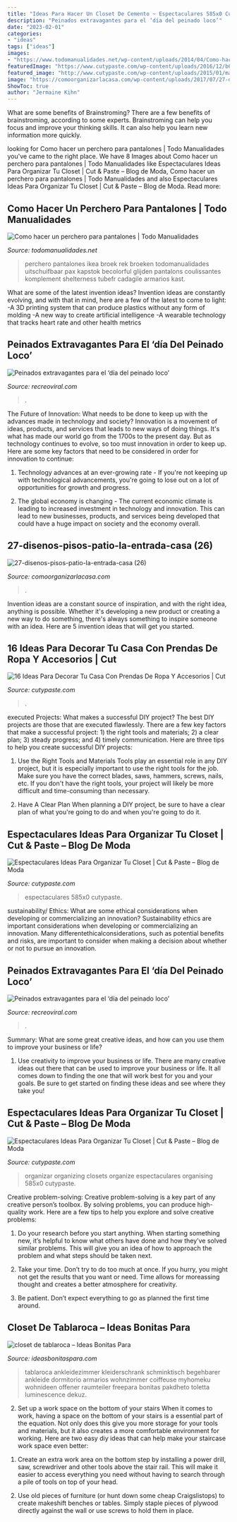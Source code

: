```yaml
---
title: "Ideas Para Hacer Un Closet De Cemento ~ Espectaculares 585x0 Cutypaste"
description: "Peinados extravagantes para el ‘día del peinado loco’"
date: "2023-02-01"
categories:
- "ideas"
tags: ["ideas"]
images:
- "https://www.todomanualidades.net/wp-content/uploads/2014/04/Como-hacer-un-perchero-para-pantalones-introd.jpg"
featuredImage: "https://www.cutypaste.com/wp-content/uploads/2016/12/b6.jpg"
featured_image: "http://www.cutypaste.com/wp-content/uploads/2015/01/main.original.585x0-103.jpg"
image: "https://comoorganizarlacasa.com/wp-content/uploads/2017/07/27-disenos-pisos-patio-la-entrada-casa-26.jpg"
ShowToc: true
author: "Jermaine Kihn"
---
```



What are some benefits of Brainstroming?
There are a few benefits of brainstroming, according to some experts. Brainstroming can help you focus and improve your thinking skills. It can also help you learn new information more quickly.

	

		
looking for Como hacer un perchero para pantalones | Todo Manualidades you've came to the right place. We have 8 Images about Como hacer un perchero para pantalones | Todo Manualidades like Espectaculares Ideas Para Organizar Tu Closet | Cut &amp; Paste – Blog de Moda, Como hacer un perchero para pantalones | Todo Manualidades and also Espectaculares Ideas Para Organizar Tu Closet | Cut &amp; Paste – Blog de Moda. Read more:
		
    
## Como Hacer Un Perchero Para Pantalones | Todo Manualidades

<img loading=lazy src="https://www.todomanualidades.net/wp-content/uploads/2014/04/Como-hacer-un-perchero-para-pantalones-introd.jpg" onerror="this.onerror=null;this.src='https://tse3.mm.bing.net/th?id=OIP.cHkL7e_L2aThmHi0Eqko9wHaFr&amp;pid=15.1';" alt="Como hacer un perchero para pantalones | Todo Manualidades">

_Source: todomanualidades.net_

>perchero pantalones ikea broek rek broeken todomanualidades uitschuifbaar pax kapstok becolorful glijden pantalons coulissantes komplement shelterness tubefr cadagile armarios kast. 

	

What are some of the latest invention ideas?
Invention ideas are constantly evolving, and with that in mind, here are a few of the latest to come to light: 
-A 3D printing system that can produce plastics without any form of molding 
-A new way to create artificial intelligence 
-A wearable technology that tracks heart rate and other health metrics

    
## Peinados Extravagantes Para El ‘día Del Peinado Loco’

<img loading=lazy src="https://www.recreoviral.com/wp-content/uploads/2016/03/Los-peinados-más-extravagantes-del-día-del-peinado-loco-9.jpg" onerror="this.onerror=null;this.src='https://tse1.mm.bing.net/th?id=OIP.OdqOtB070Srx8_DJb-UNpQHaJ3&amp;pid=15.1';" alt="Peinados extravagantes para el ‘día del peinado loco’">

_Source: recreoviral.com_

>. 

	

The Future of Innovation: What needs to be done to keep up with the advances made in technology and society?
Innovation is a movement of ideas, products, and services that leads to new ways of doing things. It's what has made our world go from the 1700s to the present day. But as technology continues to evolve, so too must innovation in order to keep up. Here are some key factors that need to be considered in order for innovation to continue:
1. Technology advances at an ever-growing rate - If you're not keeping up with technological advancements, you're going to lose out on a lot of opportunities for growth and progress.

2. The global economy is changing - The current economic climate is leading to increased investment in technology and innovation. This can lead to new businesses, products, and services being developed that could have a huge impact on society and the economy overall.


    
## 27-disenos-pisos-patio-la-entrada-casa (26)

<img loading=lazy src="https://comoorganizarlacasa.com/wp-content/uploads/2017/07/27-disenos-pisos-patio-la-entrada-casa-26.jpg" onerror="this.onerror=null;this.src='https://tse3.mm.bing.net/th?id=OIP.QT-hzWaqWK3pvklVzE6nPAAAAA&amp;pid=15.1';" alt="27-disenos-pisos-patio-la-entrada-casa (26)">

_Source: comoorganizarlacasa.com_

>. 

	

Invention ideas are a constant source of inspiration, and with the right idea, anything is possible. Whether it's developing a new product or creating a new way to do something, there's always something to inspire someone with an idea. Here are 5 invention ideas that will get you started.

    
## 16 Ideas Para Decorar Tu Casa Con Prendas De Ropa Y Accesorios | Cut

<img loading=lazy src="https://www.cutypaste.com/wp-content/uploads/2016/12/b6.jpg" onerror="this.onerror=null;this.src='https://tse3.mm.bing.net/th?id=OIP.ZM-yY3TQDxHafy2KvAQTPwHaLH&amp;pid=15.1';" alt="16 Ideas Para Decorar Tu Casa Con Prendas De Ropa Y Accesorios | Cut">

_Source: cutypaste.com_

>. 

	

executed Projects: What makes a successful DIY project?
The best DIY projects are those that are executed flawlessly. There are a few key factors that make a successful project: 1) the right tools and materials; 2) a clear plan; 3) steady progress; and 4) timely communication. Here are three tips to help you create successful DIY projects:
1. Use the Right Tools and Materials
Tools play an essential role in any DIY project, but it is especially important to use the right tools for the job. Make sure you have the correct blades, saws, hammers, screws, nails, etc. If you don't have the right tools, your project will likely be more difficult and time-consuming than necessary.

2. Have A Clear Plan
When planning a DIY project, be sure to have a clear plan of what you're going to do and when you're going to do it.

    
## Espectaculares Ideas Para Organizar Tu Closet | Cut &amp; Paste – Blog De Moda

<img loading=lazy src="http://www.cutypaste.com/wp-content/uploads/2015/01/main.original.585x0-103.jpg" onerror="this.onerror=null;this.src='https://tse2.mm.bing.net/th?id=OIP.rLLNQL0Qfbw9A0LVEpXWMwHaIa&amp;pid=15.1';" alt="Espectaculares Ideas Para Organizar Tu Closet | Cut &amp; Paste – Blog de Moda">

_Source: cutypaste.com_

>espectaculares 585x0 cutypaste. 

	

sustainability/ Ethics: What are some ethical considerations when developing or commercializing an innovation?
Sustainability ethics are important considerations when developing or commercializing an innovation. Many differentethicalconsiderations, such as potential benefits and risks, are important to consider when making a decision about whether or not to pursue an innovation.

    
## Peinados Extravagantes Para El ‘día Del Peinado Loco’

<img loading=lazy src="https://www.recreoviral.com/wp-content/uploads/2016/03/Los-peinados-más-extravagantes-del-día-del-peinado-loco-19.jpg" onerror="this.onerror=null;this.src='https://tse2.mm.bing.net/th?id=OIP.01mYZsqfY4wPqkNmmlZD7AHaJ3&amp;pid=15.1';" alt="Peinados extravagantes para el ‘día del peinado loco’">

_Source: recreoviral.com_

>. 

	

Summary: What are some great creative ideas, and how can you use them to improve your business or life?
1. Use creativity to improve your business or life.
There are many creative ideas out there that can be used to improve your business or life. It all comes down to finding the one that will work best for you and your goals. Be sure to get started on finding these ideas and see where they take you!

    
## Espectaculares Ideas Para Organizar Tu Closet | Cut &amp; Paste – Blog De Moda

<img loading=lazy src="http://www.cutypaste.com/wp-content/uploads/2015/01/main.original.585x0-44.jpg" onerror="this.onerror=null;this.src='https://tse4.mm.bing.net/th?id=OIP.iPwLIUNBfIFWnqOgeQ5P2gHaIa&amp;pid=15.1';" alt="Espectaculares Ideas Para Organizar Tu Closet | Cut &amp; Paste – Blog de Moda">

_Source: cutypaste.com_

>organizar organizing closets organize espectaculares organising 585x0 cutypaste. 

	

Creative problem-solving:
Creative problem-solving is a key part of any creative person’s toolbox. By solving problems, you can produce high-quality work. Here are a few tips to help you explore and solve creative problems:
1) Do your research before you start anything. When starting something new, it’s helpful to know what others have done and how they’ve solved similar problems. This will give you an idea of how to approach the problem and what steps should be taken next.

2) Take your time. Don’t try to do too much at once. If you hurry, you might not get the results that you want or need. Time allows for moreassing thought and creates a better atmosphere for creativity.

3) Be patient. Don’t expect everything to go as planned the first time around.

    
## Closet De Tablaroca – Ideas Bonitas Para

<img loading=lazy src="https://ideasbonitaspara.com/wp-content/uploads/2019/09/closet-de-tablaroca-23.jpg" onerror="this.onerror=null;this.src='https://tse3.mm.bing.net/th?id=OIP.nbvsNKBv4LZRqOgR_gzmhAHaLH&amp;pid=15.1';" alt="closet de tablaroca – Ideas Bonitas Para">

_Source: ideasbonitaspara.com_

>tablaroca ankleidezimmer kleiderschrank schminktisch begehbarer ankleide dormitorio armarios wohnzimmer coiffeuse myhomeku wohnideen offener raumteiler freepara bonitas pakdheto toletta luminescence dekuz. 

	

2) Set up a work space on the bottom of your stairs
When it comes to work, having a space on the bottom of your stairs is a essential part of the equation. Not only does this give you more storage for your tools and materials, but it also creates a more comfortable environment for working. Here are two easy diy ideas that can help make your staircase work space even better:
1. Create an extra work area on the bottom step by installing a power drill, saw, screwdriver and other tools above the stair rail. This will make it easier to access everything you need without having to search through a pile of tools on top of your head.

2. Use old pieces of furniture (or hunt down some cheap Craigslistops) to create makeshift benches or tables. Simply staple pieces of plywood directly against the wall or use screws to hold them in place.

